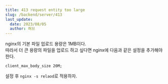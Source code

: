 ```yaml
---
title: 413 request entity too large
slug: /backend/server/413
last_update:
  date: 2023/08/05
  author: 허브
---
```


nginx의 기본 파일 업로드 용량은 1MB이다.  
따라서 더 큰 용량의 파일을 업로드 하고 싶다면 nginx에 다음과 같은 설정을 추가해야 한다.  

```
client_max_body_size 20M;
```

설정 후 `nginx -s relaod`로 적용하자.